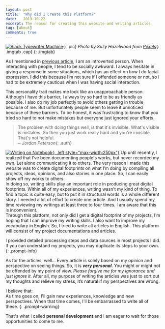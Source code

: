 ```yaml
---
layout: post
title:  "Why did I Create this Platform?"
date:   2019-10-22
excerpt: The reason for creating this website and writing articles
tag: [about]
comments: true
---
```


[![]({{site.url}}/assets/img/post/01_type.jpg "Black Typewriter Machine")]({{site.url}}/assets/img/post/01_type.jpg "Photo by Suzy Hazelwood from <a href='https://www.pexels.com/photo/black-typewriter-machine-typing-on-white-printer-paper-1303835/'>Pexels</a>"){: .pic}
*Photo by Suzy Hazelwood from [Pexels](https://www.pexels.com/photo/black-typewriter-machine-typing-on-white-printer-paper-1303835/)*{: .imgtab .cap}
{: .imgtab}

 As I mentioned in [previous article]({{site.url}}/introduction-about-me/), I am an introverted person. When interacting with people, I tend to be socially awkward. I always hesitate in giving a response in some situations, which has an effect on how I do facial expression. I did this because I’m not sure if I offended someone or not, so I had to be extremely cautious when I was having social interaction.

This personality trait makes me look like an unapproachable person. Although I have this barrier, I always try so hard to be as friendly as possible. I also do my job perfectly to avoid others getting in trouble because of me. But unfortunately people seem to leave it unnoticed because of these barriers. To be honest, it was frustrating to know that you tried so hard to not make mistakes but everyone just ignored your efforts.

> The problem with doing things well, is that it's invisible. What's visible is mistakes. So then you just work really hard and you're invisible. That's not helpful.\
*~ Jordan Peterson*{: .auth}

[![]({{site.url}}/assets/img/post/01_write.jpg "Writing on Notebook"){: .left style="max-width:250px"}]({{site.url}}/assets/img/post/01_write.jpg "Photo by lil artsy from <a href='https://www.pexels.com/photo/person-writing-on-notebook-3278767/'>Pexels</a>")
Up until recently, I realized that I’ve been documenting people's works, but never recorded my own. Let alone communicating it to others. The very reason I made this website was to create digital footprints on what I’m doing by compiling all projects, ideas, opinions, and also stories in one place. So, I can easily show off my works to others.\
In doing so, writing skills play an important role in producing great digital footprints. Within all of my experiences, writing wasn't my kind of thing. To find a topic is quite easy, but to put it in structural words is a whole different story. I needed a lot of effort to create one article. And I usually spend my time reviewing my writings at least three to four times. I am aware that this is inconvenient.\
Through this platform, not only did I get a digital footprint of my projects, I’m hoping that I can improve my writing skills. I also want to improve my vocabulary in English. So, I tried to write all articles in English. This platform will consist of my project documentations and articles.

I provided detailed processing steps and data sources in most projects I did. If you can understand my projects, you may duplicate its steps to your own.
{: .prompt-info}

As for the articles, well… Every article is solely based on my opinion and perspective on seeing things. So, it is ***very personal***. You might or might not be offended by my point of view. _Please forgive me for my ignorance and just ignore it_. After all, my purpose of writing the articles was just to sort out my thoughts and relieve my stress, it’s natural if my perspectives are wrong.

I believe that:\
As time goes on, I'll gain new experiences, knowledge and new perspectives. When that time comes, I'll be embarrassed to write all of these.
{: .prompt-warning}

That's what I called __personal development__ and I am eager to wait for those opportunities to come to me.